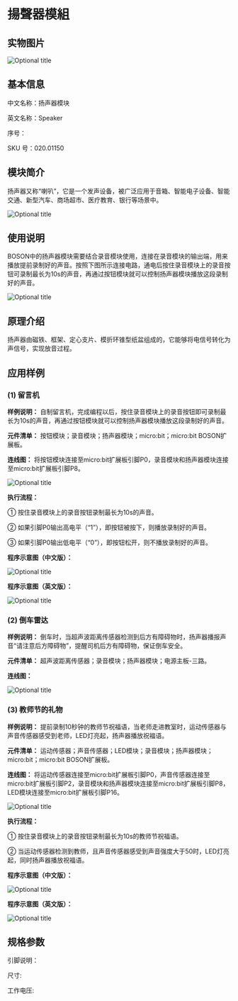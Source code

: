 # 揚聲器模組

## 实物图片

![Optional title](../.gitbook/assets/boson-yang-sheng-qi-mo-kuai-shi-wu-tu.jpg)

## 基本信息

中文名称：扬声器模块

英文名称：Speaker

序号：

SKU 号：020.01150

## 模块简介

扬声器又称“喇叭”，它是一个发声设备，被广泛应用于音箱、智能电子设备、智能交通、新型汽车、商场超市、医疗教育、银行等场景中。

![Optional title](../.gitbook/assets/boson-yang-sheng-qi-mo-kuai-shi-li.png)

## 使用说明

BOSON中的扬声器模块需要结合录音模块使用，连接在录音模块的输出端，用来播放提前录制好的声音。按照下图所示连接电路，通电后按住录音模块上的录音按钮可录制最长为10s的声音，再通过按钮模块就可以控制扬声器模块播放这段录制好的声音。

![Optional title](../.gitbook/assets/boson-yang-sheng-qi-mo-kuai-shi-yong-shuo-ming.png)

## 原理介绍

扬声器由磁铁、框架、定心支片、模折环锥型纸盆组成的，它能够将电信号转化为声信号，实现放音过程。

## 应用样例

### **\(1\) 留言机**

**样例说明：** 自制留言机，完成编程以后，按住录音模块上的录音按钮即可录制最长为10s的声音，再通过按钮模块就可以控制扬声器模块播放这段录制好的声音。

**元件清单：** 按钮模块；录音模块；扬声器模块；micro:bit；micro:bit BOSON扩展板。

**连线图：** 将按钮模块连接至micro:bit扩展板引脚P0，录音模块和扬声器模块连接至micro:bit扩展板引脚P8。

![Optional title](../.gitbook/assets/boson-yang-sheng-qi-mo-kuai-liu-yan-ji-lian-xian-tu.png)

**执行流程：**

① 按住录音模块上的录音按钮录制最长为10s的声音。

② 如果引脚P0输出高电平（“1”），即按钮被按下，则播放录制好的声音。

③ 如果引脚P0输出低电平（“0”），即按钮松开，则不播放录制好的声音。

**程序示意图（中文版）：**

![Optional title](../.gitbook/assets/boson-yang-sheng-qi-mo-kuai-liu-yan-ji-cheng-xu-shi-yi-tu-zhong-wen-ban.png)

**程序示意图（英文版）：**

![Optional title](../.gitbook/assets/boson-yang-sheng-qi-mo-kuai-liu-yan-ji-cheng-xu-shi-yi-tu-ying-wen-ban.png)

### **\(2\) 倒车雷达**

**样例说明：** 倒车时，当超声波距离传感器检测到后方有障碍物时，扬声器播报声音“请注意后方障碍物”，提醒司机后方有障碍物，保证倒车安全。

**元件清单：** 超声波距离传感器；录音模块；扬声器模块；电源主板-三路。

**连线图：**

![Optional title](../.gitbook/assets/boson-yang-sheng-qi-mo-kuai-dao-che-lei-da-lian-xian-tu.png)

### **\(3\) 教师节的礼物**

**样例说明：** 提前录制10秒钟的教师节祝福语，当老师走进教室时，运动传感器与声音传感器感受到老师，LED灯亮起，扬声器播放祝福语。

**元件清单：** 运动传感器；声音传感器；LED模块；录音模块；扬声器模块；micro:bit；micro:bit BOSON扩展板。

**连线图：** 将运动传感器连接至micro:bit扩展板引脚P0，声音传感器连接至micro:bit扩展板引脚P2，录音模块和扬声器模块连接至micro:bit扩展板引脚P8，LED模块连接至micro:bit扩展板引脚P16。

![Optional title](../.gitbook/assets/boson-yang-sheng-qi-mo-kuai-jiao-shi-jie-de-li-wu-lian-xian-tu.png)

**执行流程：**

① 按住录音模块上的录音按钮录制最长为10s的教师节祝福语。

② 当运动传感器检测到教师，且声音传感器感受到声音强度大于50时，LED灯亮起，同时扬声器播放祝福语。

**程序示意图（中文版）：**

![Optional title](../.gitbook/assets/boson-yang-sheng-qi-mo-kuai-jiao-shi-jie-de-li-wu-cheng-xu-shi-yi-tu-zhong-wen-ban.png)

**程序示意图（英文版）：**

![Optional title](../.gitbook/assets/boson-yang-sheng-qi-mo-kuai-jiao-shi-jie-de-li-wu-cheng-xu-shi-yi-tu-ying-wen-ban.png)

## 规格参数

引脚说明：

尺寸:

工作电压:


